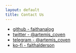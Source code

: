 ```yaml
---
layout: default
title: Contact Us
---
```


- [github - faithanalog](https://github.com/faithanalog)
- [twitter - @artemis\_coven](https://twitter.com/artemis_coven)
- [telegram - @artemis\_coven](https://t.me/artemis_coven)
- [ko-fi - faithalderson](https://ko-fi.com/faithalderson)



